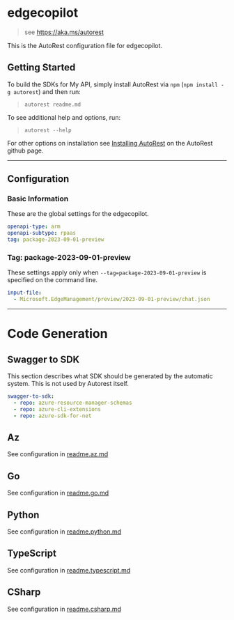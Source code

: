 # edgecopilot

> see https://aka.ms/autorest

This is the AutoRest configuration file for edgecopilot.

## Getting Started

To build the SDKs for My API, simply install AutoRest via `npm` (`npm install -g autorest`) and then run:

> `autorest readme.md`

To see additional help and options, run:

> `autorest --help`

For other options on installation see [Installing AutoRest](https://aka.ms/autorest/install) on the AutoRest github page.

---

## Configuration

### Basic Information

These are the global settings for the edgecopilot.

```yaml
openapi-type: arm
openapi-subtype: rpaas
tag: package-2023-09-01-preview
```

### Tag: package-2023-09-01-preview

These settings apply only when `--tag=package-2023-09-01-preview` is specified on the command line.

```yaml $(tag) == 'package-2023-09-01-preview'
input-file:
  - Microsoft.EdgeManagement/preview/2023-09-01-preview/chat.json
```
---

# Code Generation

## Swagger to SDK

This section describes what SDK should be generated by the automatic system.
This is not used by Autorest itself.

```yaml $(swagger-to-sdk)
swagger-to-sdk:
  - repo: azure-resource-manager-schemas
  - repo: azure-cli-extensions
  - repo: azure-sdk-for-net
```
## Az

See configuration in [readme.az.md](./readme.az.md)

## Go

See configuration in [readme.go.md](./readme.go.md)

## Python

See configuration in [readme.python.md](./readme.python.md)

## TypeScript

See configuration in [readme.typescript.md](./readme.typescript.md)

## CSharp

See configuration in [readme.csharp.md](./readme.csharp.md)

